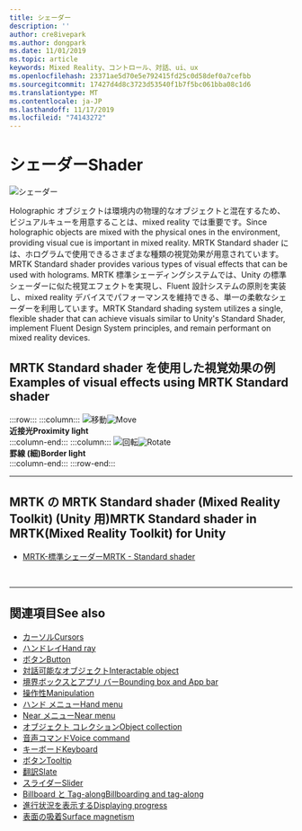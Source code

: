 ```yaml
---
title: シェーダー
description: ''
author: cre8ivepark
ms.author: dongpark
ms.date: 11/01/2019
ms.topic: article
keywords: Mixed Reality、コントロール、対話、ui、ux
ms.openlocfilehash: 23371ae5d70e5e792415fd25c0d58def0a7cefbb
ms.sourcegitcommit: 17427d4d8c3723d53540f1b7f5bc061bba08c1d6
ms.translationtype: MT
ms.contentlocale: ja-JP
ms.lasthandoff: 11/17/2019
ms.locfileid: "74143272"
---
```

# <a name="shader"></a><span data-ttu-id="544c9-103">シェーダー</span><span class="sxs-lookup"><span data-stu-id="544c9-103">Shader</span></span>

![シェーダー](images/UX/UX_Hero_StandardShader.jpg)

<span data-ttu-id="544c9-105">Holographic オブジェクトは環境内の物理的なオブジェクトと混在するため、ビジュアルキューを用意することは、mixed reality では重要です。</span><span class="sxs-lookup"><span data-stu-id="544c9-105">Since holographic objects are mixed with the physical ones in the environment, providing visual cue is important in mixed reality.</span></span> <span data-ttu-id="544c9-106">MRTK Standard shader には、ホログラムで使用できるさまざまな種類の視覚効果が用意されています。</span><span class="sxs-lookup"><span data-stu-id="544c9-106">MRTK Standard shader provides various types of visual effects that can be used with holograms.</span></span> <span data-ttu-id="544c9-107">MRTK 標準シェーディングシステムでは、Unity の標準シェーダーに似た視覚エフェクトを実現し、Fluent 設計システムの原則を実装し、mixed reality デバイスでパフォーマンスを維持できる、単一の柔軟なシェーダーを利用しています。</span><span class="sxs-lookup"><span data-stu-id="544c9-107">MRTK Standard shading system utilizes a single, flexible shader that can achieve visuals similar to Unity's Standard Shader, implement Fluent Design System principles, and remain performant on mixed reality devices.</span></span>
<br>

## <a name="examples-of-visual-effects-using-mrtk-standard-shader"></a><span data-ttu-id="544c9-108">MRTK Standard shader を使用した視覚効果の例</span><span class="sxs-lookup"><span data-stu-id="544c9-108">Examples of visual effects using MRTK Standard shader</span></span> 
:::row:::
    :::column:::
       <span data-ttu-id="544c9-109">![移動](images/UX/UX_Button_Affordance_ProximityLight.jpg)</span><span class="sxs-lookup"><span data-stu-id="544c9-109">![Move](images/UX/UX_Button_Affordance_ProximityLight.jpg)</span></span><br>
       <span data-ttu-id="544c9-110">**近接光**</span><span class="sxs-lookup"><span data-stu-id="544c9-110">**Proximity light**</span></span><br>
    :::column-end:::
    :::column:::
       <span data-ttu-id="544c9-111">![回転](images/UX/UX_Button_Affordance_FocusHighlight.jpg)</span><span class="sxs-lookup"><span data-stu-id="544c9-111">![Rotate](images/UX/UX_Button_Affordance_FocusHighlight.jpg)</span></span><br>
        <span data-ttu-id="544c9-112">**罫線 (細)**</span><span class="sxs-lookup"><span data-stu-id="544c9-112">**Border light**</span></span><br>
    :::column-end:::
:::row-end:::

---

## <a name="mrtk-standard-shader-in-mrtkmixed-reality-toolkit-for-unity"></a><span data-ttu-id="544c9-113">MRTK の MRTK Standard shader (Mixed Reality Toolkit) (Unity 用)</span><span class="sxs-lookup"><span data-stu-id="544c9-113">MRTK Standard shader in MRTK(Mixed Reality Toolkit) for Unity</span></span>

* [<span data-ttu-id="544c9-114">MRTK-標準シェーダー</span><span class="sxs-lookup"><span data-stu-id="544c9-114">MRTK - Standard shader</span></span>](https://microsoft.github.io/MixedRealityToolkit-Unity/Documentation/README_MRTKStandardShader.html)


<br>

---

## <a name="see-also"></a><span data-ttu-id="544c9-115">関連項目</span><span class="sxs-lookup"><span data-stu-id="544c9-115">See also</span></span>

* [<span data-ttu-id="544c9-116">カーソル</span><span class="sxs-lookup"><span data-stu-id="544c9-116">Cursors</span></span>](cursors.md)
* [<span data-ttu-id="544c9-117">ハンドレイ</span><span class="sxs-lookup"><span data-stu-id="544c9-117">Hand ray</span></span>](point-and-commit.md)
* [<span data-ttu-id="544c9-118">ボタン</span><span class="sxs-lookup"><span data-stu-id="544c9-118">Button</span></span>](button.md)
* [<span data-ttu-id="544c9-119">対話可能なオブジェクト</span><span class="sxs-lookup"><span data-stu-id="544c9-119">Interactable object</span></span>](interactable-object.md)
* [<span data-ttu-id="544c9-120">境界ボックスとアプリ バー</span><span class="sxs-lookup"><span data-stu-id="544c9-120">Bounding box and App bar</span></span>](app-bar-and-bounding-box.md)
* [<span data-ttu-id="544c9-121">操作性</span><span class="sxs-lookup"><span data-stu-id="544c9-121">Manipulation</span></span>](direct-manipulation.md)
* [<span data-ttu-id="544c9-122">ハンド メニュー</span><span class="sxs-lookup"><span data-stu-id="544c9-122">Hand menu</span></span>](hand-menu.md)
* [<span data-ttu-id="544c9-123">Near メニュー</span><span class="sxs-lookup"><span data-stu-id="544c9-123">Near menu</span></span>](near-menu.md)
* [<span data-ttu-id="544c9-124">オブジェクト コレクション</span><span class="sxs-lookup"><span data-stu-id="544c9-124">Object collection</span></span>](object-collection.md)
* [<span data-ttu-id="544c9-125">音声コマンド</span><span class="sxs-lookup"><span data-stu-id="544c9-125">Voice command</span></span>](voice-input.md)
* [<span data-ttu-id="544c9-126">キーボード</span><span class="sxs-lookup"><span data-stu-id="544c9-126">Keyboard</span></span>](keyboard.md)
* [<span data-ttu-id="544c9-127">ボタン</span><span class="sxs-lookup"><span data-stu-id="544c9-127">Tooltip</span></span>](tooltip.md)
* [<span data-ttu-id="544c9-128">翻訳</span><span class="sxs-lookup"><span data-stu-id="544c9-128">Slate</span></span>](slate.md)
* [<span data-ttu-id="544c9-129">スライダー</span><span class="sxs-lookup"><span data-stu-id="544c9-129">Slider</span></span>](slider.md)
* [<span data-ttu-id="544c9-130">Billboard と Tag-along</span><span class="sxs-lookup"><span data-stu-id="544c9-130">Billboarding and tag-along</span></span>](billboarding-and-tag-along.md)
* [<span data-ttu-id="544c9-131">進行状況を表示する</span><span class="sxs-lookup"><span data-stu-id="544c9-131">Displaying progress</span></span>](progress.md)
* [<span data-ttu-id="544c9-132">表面の吸着</span><span class="sxs-lookup"><span data-stu-id="544c9-132">Surface magnetism</span></span>](surface-magnetism.md)
